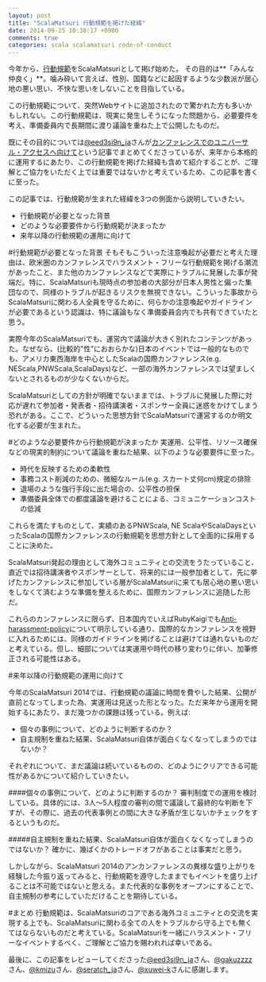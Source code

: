 ```yaml
---
layout: post
title: "ScalaMatsuri 行動規範を掲げた経緯"
date: 2014-09-25 10:38:17 +0900
comments: true
categories: scala scalamatsuri code-of-conduct
---
```


今年から、[行動規範](http://scalamatsuri.org/ja/code-of-conduct/)をScalaMatsuriとして掲げ始めた。
その目的は**「みんな仲良く」**。噛み砕いて言えば、性別、国籍などに起因するような少数派が居心地の悪い思い、不快な思いをしないことを目指している。

この行動規範について、突然Webサイトに追加されたので驚かれた方も多いかもしれない。この行動規範は、現実に発生しそうになった問題から、必要要件を考え、準備委員内で長期間に渡り議論を重ねた上で公開したものだ。

既にその目的については[@eed3si9n_ja](http://twitter.com/)さんが[カンファレンスでのユニバーサル・アクセスへ向けて](http://eed3si9n.com/ja/towards-universal-access-at-a-conference)という記事でまとめてくださっているが、来年から本格的に運用するにあたり、この行動規範を掲げた経緯も含めて紹介することが、ご理解とご協力をいただく上では重要ではないかと考えているため、この記事を書くに至った。

<!--more-->

この記事では、行動規範が生まれた経緯を3つの側面から説明していきたい。

* 行動規範が必要となった背景
* どのような必要要件から行動規範が決まったか
* 来年以降の行動規範の運用に向けて

#行動規範が必要となった背景
そもそもこういった注意喚起が必要だと考えた理由は、欧米圏のカンファレンスでハラスメント・フリーな行動規範を掲げる潮流があったこと、また他のカンファレンスなどで実際にトラブルに発展した事が発端だ。特に、ScalaMatsuriも現時点の参加者の大部分が日本人男性と偏った集団なので、同様のトラブルが起きるリスクを無視できない。こういった事故からScalaMatsuriに関わる人全員を守るために、何らかの注意喚起やガイドラインが必要であるという認識は、特に議論もなく準備委員会内でも共有できていたと思う。

実際今年のScalaMatsuriでも、運営内で議論が大きく別れたコンテンツがあった。なぜなら、(比較的"性"におおらかな)日本のイベントでは一般的なものでも、アメリカ東西海岸を中心としたScalaの国際カンファレンス(e.g. NEScala,PNWScala,ScalaDays)など、一部の海外カンファレンスでは望ましくないとされるものが少なくないからだ。

ScalaMatsuriとしての方針が明確でないままでは、トラブルに発展した際に対応が遅れて参加者・発表者・招待講演者・スポンサー全員に迷惑をかけてしまう恐れがある。ここで、どういった思想方針でScalaMatsuriで運営するのか明文化する必要が生まれた。

#どのような必要要件から行動規範が決まったか
実運用、公平性、リソース確保などの現実的制約について議論を重ねた結果、以下のような必要要件に至った。

* 時代を反映するための柔軟性
* 事務コスト削減のための、微細なルール(e.g. スカート丈何cm)規定の排除
* 退場のような強行手段に出た場合の、公平性の担保
* 準備委員全体での都度議論を避けることによる、コミュニケーションコストの低減

これらを満たすものとして、実績のあるPNWScala, NE ScalaやScalaDaysといったScalaの国際カンファレンスの行動規範を思想方針として全面的に採用することに決めた。

ScalaMatsuri発起の理由として海外コミュニティとの交流をうたっていること、直近では招待講演者やスポンサーとして、将来的には一般参加者として、先に挙げたカンファレンスに参加している層がScalaMatsuriに来ても居心地の悪い思いをしなくて済むような準備を整えるために、国際カンファレンスに追随した形だ。

これらのカンファレンスに限らず、日本国内でいえばRubyKaigiでも[Anti-harassment-policy](http://rubykaigi.org/2014/anti-harassment-policy)について明示している通り、国際的なカンファレンスを視野に入れるためには、同様のガイドラインを掲げることは避けては通れないものだと考えている。但し、細部については実運用や時代の移り変わりに伴い、加筆修正される可能性はある。

#来年以降の行動規範の運用に向けて

今年のScalaMatsuri 2014では、行動規範の議論に時間を費やした結果、公開が直前となってしまった為、実運用は見送った形となった。ただ来年から運用を開始するにあたり、まだ幾つかの課題は残っている。例えば:

* 個々の事例について、どのように判断するのか？
* 自主規制を重ねた結果、ScalaMatsuri自体が面白くなくなってしまうのではないか？

それぞれについて、まだ議論は続いているものの、どのようにクリアできる可能性があるかについて紹介していきたい。

####個々の事例について、どのように判断するのか？
審判制度での運用を検討している。具体的には、3人〜5人程度の審判の間で議論して最終的な判断を下すが、その際に、過去の代表事例との間に大きな矛盾が生じないかチェックをするというものだ。

#####自主規制を重ねた結果、ScalaMatsuri自体が面白くなくなってしまうのではないか？
確かに、幾ばくかのトレードオフがあることは事実だと思う。

しかしながら、ScalaMatsuri 2014のアンカンファレンスの異様な盛り上がりを経験した今振り返ってみると、行動規範を遵守したままでもイベントを盛り上げることは不可能ではないと思える。また代表的な事例をオープンにすることで、自主規制の参考にしていただけることを期待している。

#まとめ
行動規範は、ScalaMatsuriのコアである海外コミュニティとの交流を実現する上でも、ScalaMatsuriに関わる全ての人をトラブルから守る上でも無くてはならないものだと考えている。ScalaMatsuriを一緒にハラスメント・フリーなイベントするべく、ご理解とご協力を賜われれば幸いである。

最後に、この記事をレビューしてくださった[@eed3si9n_ja](http://twitter.com/eed3si9n_ja)さん、[@gakuzzzz](http://twitter.com/gakuzzzz)さん、[@kmizu](http://twitter.com/kmizu)さん、[@seratch_ja](http://twitter.com/seratch_ja)さん、[@xuwei-k](http://twitter.com/xuwei_k)さんに感謝します。